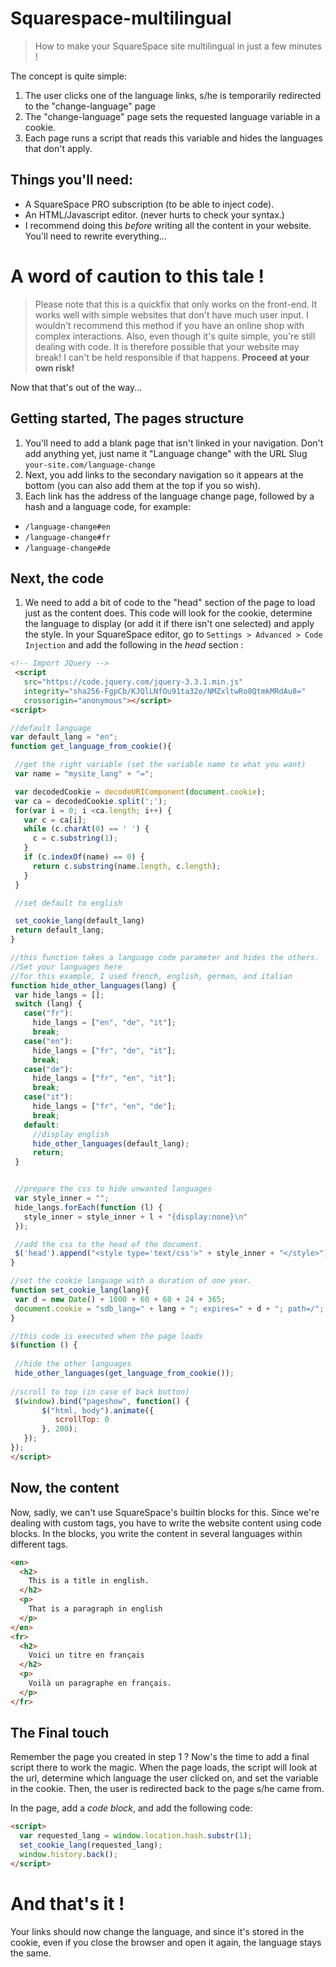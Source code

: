 # Squarespace-multilingual
> How to make your SquareSpace site multilingual in just a few minutes !

The concept is quite simple:
 1. The user clicks one of the language links, s/he is temporarily redirected to the "change-language" page
 2. The "change-language" page sets the requested language variable in a cookie.
 3. Each page runs a script that reads this variable and hides the languages that don't apply.

## Things you'll need:
 * A SquareSpace PRO subscription (to be able to inject code).
 * An HTML/Javascript editor. (never hurts to check your syntax.)
 * I recommend doing this *before* writing all the content in your website. You'll need to rewrite everything...
 
# A word of caution to this tale !
> Please note that this is a quickfix that only works on the front-end. It works well with simple websites that don't have much user input. I wouldn't recommend this method if you have an online shop with complex interactions. Also, even though it's quite simple, you're still dealing with code. It is therefore possible that your website may break! I can't be held responsible if that happens. **Proceed at your own risk!**

Now that that's out of the way...
 
## Getting started, The pages structure
 1. You'll need to add a blank page that isn't linked in your navigation. Don't add anything yet, just name it "Language change" with the URL Slug ```your-site.com/language-change```
 2. Next, you add links to the secondary navigation so it appears at the bottom (you can also add them at the top if you so wish).
 3. Each link has the address of the language change page, followed by a hash and a language code, for example:
   * ```/language-change#en```
   * ```/language-change#fr```
   * ```/language-change#de```
## Next, the code
 1. We need to add a bit of code to the "head" section of the page to load just as the content does. This code will look for the cookie, determine the language to display (or add it if there isn't one selected) and apply the style. In your SquareSpace editor, go to ```Settings > Advanced > Code Injection``` and add the following in the *head* section :
 
 ```html
<!-- Import JQuery -->
  <script
    src="https://code.jquery.com/jquery-3.3.1.min.js"
    integrity="sha256-FgpCb/KJQlLNfOu91ta32o/NMZxltwRo8QtmkMRdAu8="
    crossorigin="anonymous"></script>
<script>

//default language
var default_lang = "en";
function get_language_from_cookie(){

  //get the right variable (set the variable name to what you want)
  var name = "mysite_lang" + "=";

  var decodedCookie = decodeURIComponent(document.cookie);
  var ca = decodedCookie.split(';');
  for(var i = 0; i <ca.length; i++) {
    var c = ca[i];
    while (c.charAt(0) == ' ') {
      c = c.substring(1);
    }
    if (c.indexOf(name) == 0) {
      return c.substring(name.length, c.length);
    }
  }

  //set default to english

  set_cookie_lang(default_lang)
  return default_lang;
}

//this function takes a language code parameter and hides the others. 
//Set your languages here
//for this example, I used french, english, german, and italian
function hide_other_languages(lang) {
  var hide_langs = [];
  switch (lang) {
    case("fr"):
      hide_langs = ["en", "de", "it"];
      break;
    case("en"):
      hide_langs = ["fr", "de", "it"];
      break;
    case("de"):
      hide_langs = ["fr", "en", "it"];
      break;
    case("it"):
      hide_langs = ["fr", "en", "de"];
      break;
    default:
      //display english
      hide_other_languages(default_lang);
      return;
  }


  //prepare the css to hide unwanted languages
  var style_inner = "";
  hide_langs.forEach(function (l) {
    style_inner = style_inner + l + "{display:none}\n"
  });

  //add the css to the head of the document.
  $('head').append("<style type='text/css'>" + style_inner + "</style>");
}

//set the cookie language with a duration of one year.
function set_cookie_lang(lang){
  var d = new Date() + 1000 + 60 + 60 + 24 + 365;
  document.cookie = "sdb_lang=" + lang + "; expires=" + d + "; path=/";
}

//this code is executed when the page loads
$(function () {
                               
  //hide the other languages
  hide_other_languages(get_language_from_cookie());
                               
 //scroll to top (in case of back button)
  $(window).bind("pageshow", function() {
        $("html, body").animate({
           scrollTop: 0
        }, 200);
    });
});
</script>
 ```
 
 ## Now, the content
Now, sadly, we can't use SquareSpace's builtin blocks for this. Since we're dealing with custom tags, you have to write the website content using code blocks.
In the blocks, you write the content in several languages within different tags.
```html
<en>
  <h2>
    This is a title in english.
  </h2>
  <p>
    That is a paragraph in english
  </p>
</en>
<fr>
  <h2>
    Voici un titre en français
  </h2>
  <p>
    Voilà un paragraphe en français.
  </p>
</fr>
```
## The Final touch
Remember the page you created in step 1 ? Now's the time to add a final script there to work the magic.
When the page loads, the script will look at the url, determine which language the user clicked on, and set the variable in the cookie. Then, the user is redirected back to the page s/he came from.

In the page, add a *code block*, and add the following code:
```html
<script>
  var requested_lang = window.location.hash.substr(1);
  set_cookie_lang(requested_lang);
  window.history.back();
</script>
```

# And that's it !
Your links should now change the language, and since it's stored in the cookie, even if you close the browser and open it again, the language stays the same.
